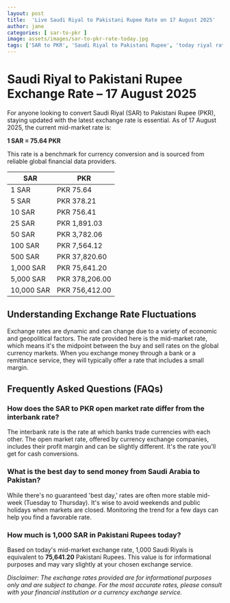 ```yaml
---
layout: post
title:  'Live Saudi Riyal to Pakistani Rupee Rate on 17 August 2025'
author: jane
categories: [ sar-to-pkr ]
image: assets/images/sar-to-pkr-rate-today.jpg
tags: ['SAR to PKR', 'Saudi Riyal to Pakistani Rupee', 'today riyal rate in pakistan', 'saudi riyal rate', 'open market riyal rate']
---
```


# Saudi Riyal to Pakistani Rupee Exchange Rate – 17 August 2025

For anyone looking to convert Saudi Riyal (SAR) to Pakistani Rupee (PKR), staying updated with the latest exchange rate is essential. As of 17 August 2025, the current mid-market rate is:

**1 SAR = 75.64 PKR**

This rate is a benchmark for currency conversion and is sourced from reliable global financial data providers.

| SAR | PKR |
| --- | --- |
| 1 SAR | PKR 75.64 |
| 5 SAR | PKR 378.21 |
| 10 SAR | PKR 756.41 |
| 25 SAR | PKR 1,891.03 |
| 50 SAR | PKR 3,782.06 |
| 100 SAR | PKR 7,564.12 |
| 500 SAR | PKR 37,820.60 |
| 1,000 SAR | PKR 75,641.20 |
| 5,000 SAR | PKR 378,206.00 |
| 10,000 SAR | PKR 756,412.00 |


## Understanding Exchange Rate Fluctuations

Exchange rates are dynamic and can change due to a variety of economic and geopolitical factors. The rate provided here is the mid-market rate, which means it's the midpoint between the buy and sell rates on the global currency markets. When you exchange money through a bank or a remittance service, they will typically offer a rate that includes a small margin.

## Frequently Asked Questions (FAQs)

### How does the SAR to PKR open market rate differ from the interbank rate?

The interbank rate is the rate at which banks trade currencies with each other. The open market rate, offered by currency exchange companies, includes their profit margin and can be slightly different. It's the rate you'll get for cash conversions.

### What is the best day to send money from Saudi Arabia to Pakistan?

While there's no guaranteed 'best day,' rates are often more stable mid-week (Tuesday to Thursday). It's wise to avoid weekends and public holidays when markets are closed. Monitoring the trend for a few days can help you find a favorable rate.

### How much is 1,000 SAR in Pakistani Rupees today?

Based on today's mid-market exchange rate, 1,000 Saudi Riyals is equivalent to **75,641.20** Pakistani Rupees. This value is for informational purposes and may vary slightly at your chosen exchange service.



*Disclaimer: The exchange rates provided are for informational purposes only and are subject to change. For the most accurate rates, please consult with your financial institution or a currency exchange service.*
